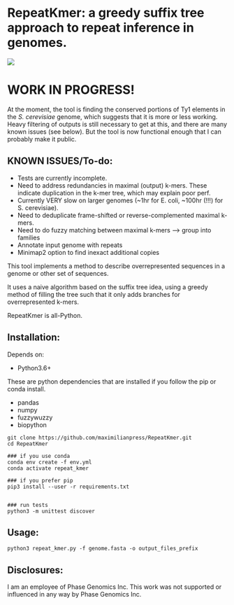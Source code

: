 # RepeatKmer: a greedy suffix tree approach to repeat inference in genomes.
![](https://github.com/maximilianpress/RepeatKmer/workflows/RepKmerMaster/badge.svg)

# WORK IN PROGRESS! 
At the moment, the tool is finding the conserved portions of Ty1 elements in the _S. cerevisiae_ genome, which suggests that it is more or less working. Heavy filtering of outputs is still necessary to get at this, and there are many known issues (see below). But the tool is now functional enough that I can probably make it public. 

## KNOWN ISSUES/To-do:
* Tests are currently incomplete. 
* Need to address redundancies in maximal (output) k-mers. These indicate duplication in the k-mer tree, which may explain poor perf.
* Currently VERY slow on larger genomes (~1hr for E. coli, ~100hr (!!!) for S. cerevisiae).
* Need to deduplicate frame-shifted or reverse-complemented maximal k-mers.
* Need to do fuzzy matching between maximal k-mers --> group into families
* Annotate input genome with repeats 
* Minimap2 option to find inexact additional copies

This tool implements a method to describe overrepresented sequences in a genome or other set of sequences.

It uses a naive algorithm based on the suffix tree idea, using a greedy method of filling the tree such that it only adds branches for overrepresented k-mers. 

RepeatKmer is all-Python.

## Installation:
Depends on:

 * Python3.6+

These are python dependencies that are installed if you follow the pip or conda install.
 * pandas
 * numpy
 * fuzzywuzzy
 * biopython


```
git clone https://github.com/maximilianpress/RepeatKmer.git
cd RepeatKmer

### if you use conda
conda env create -f env.yml
conda activate repeat_kmer

### if you prefer pip
pip3 install --user -r requirements.txt


### run tests
python3 -m unittest discover

```

## Usage:
```
python3 repeat_kmer.py -f genome.fasta -o output_files_prefix
```

## Disclosures: 
I am an employee of Phase Genomics Inc. This work was not supported or influenced in any way by Phase Genomics Inc. 

